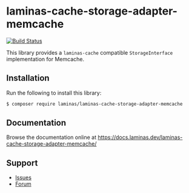 # laminas-cache-storage-adapter-memcache

[![Build Status](https://github.com/{organization}/{repository}/workflows/continuous-integration.yml/badge.svg)](https://github.com/{organization}/{repository}/actions/workflows/continuous-integration.yml)

This library provides a `laminas-cache` compatible `StorageInterface` implementation for Memcache.

## Installation

Run the following to install this library:

```bash
$ composer require laminas/laminas-cache-storage-adapter-memcache
```

## Documentation

Browse the documentation online at https://docs.laminas.dev/laminas-cache-storage-adapter-memcache/

## Support

* [Issues](https://github.com/laminas/laminas-cache-storage-adapter-memcache/issues/)
* [Forum](https://discourse.laminas.dev/)
